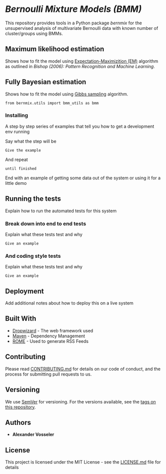 # *Bernoulli Mixture Models (BMM)*

This repository provides tools in a Python package *bernmix* for the unsupervised analysis of multivariate Bernoulli data with known number of cluster/groups using BMMs. 

## Maximum likelihood estimation 

Shows how to fit the model using [Expectation-Maximizition (EM)](https://github.com/AVoss84/bmm_mix/blob/master/EM_for_BMM.ipynb) algorithm as outlined in *Bishop (2006): Pattern Recognition and Machine Learning*. 

## Fully Bayesian estimation 

Shows how to fit the model using [Gibbs sampling](https://github.com/AVoss84/bmm_mix/blob/master/Gibbs_for_BMM.ipynb) algorithm.

```
from bernmix.utils import bmm_utils as bmm
```

### Installing

A step by step series of examples that tell you how to get a development env running

Say what the step will be

```
Give the example
```

And repeat

```
until finished
```

End with an example of getting some data out of the system or using it for a little demo

## Running the tests

Explain how to run the automated tests for this system

### Break down into end to end tests

Explain what these tests test and why

```
Give an example
```

### And coding style tests

Explain what these tests test and why

```
Give an example
```

## Deployment

Add additional notes about how to deploy this on a live system

## Built With

* [Dropwizard](http://www.dropwizard.io/1.0.2/docs/) - The web framework used
* [Maven](https://maven.apache.org/) - Dependency Management
* [ROME](https://rometools.github.io/rome/) - Used to generate RSS Feeds

## Contributing

Please read [CONTRIBUTING.md](https://gist.github.com/PurpleBooth/b24679402957c63ec426) for details on our code of conduct, and the process for submitting pull requests to us.

## Versioning

We use [SemVer](http://semver.org/) for versioning. For the versions available, see the [tags on this repository](https://github.com/your/project/tags). 

## Authors

* **Alexander Vosseler**

## License

This project is licensed under the MIT License - see the [LICENSE.md](LICENSE.md) file for details

